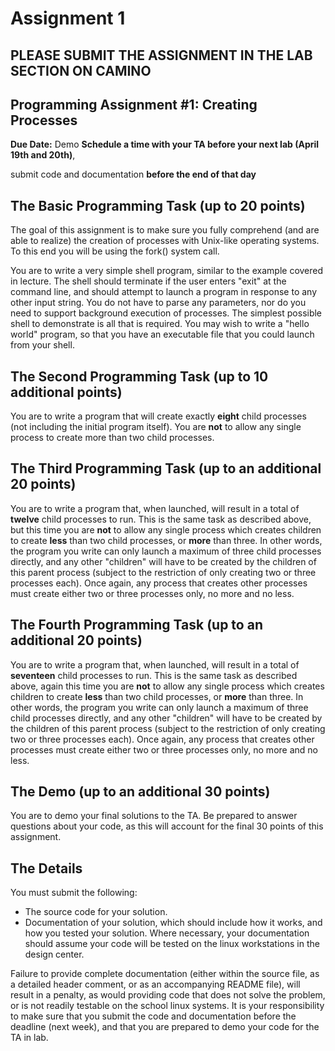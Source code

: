 # Assignment 1

## PLEASE SUBMIT THE ASSIGNMENT IN THE LAB SECTION ON CAMINO

## Programming Assignment #1: Creating Processes

**Due Date:** Demo **Schedule a time with your TA before your next lab (April 19th and 20th)**,

submit code and documentation **before the end of that day**

## The Basic Programming Task (up to 20 points)

The goal of this assignment is to make sure you fully comprehend (and are able to realize) the creation of processes with Unix-like operating systems. To this end you will be using the fork() system call.

You are to write a very simple shell program, similar to the example covered in lecture. The shell should terminate if the user enters "exit" at the command line, and should attempt to launch a program in response to any other input string. You do not have to parse any parameters, nor do you need to support background execution of processes. The simplest possible shell to demonstrate is all that is required. You may wish to write a "hello world" program, so that you have an executable file that you could launch from your shell.

## The Second Programming Task (up to 10 additional points)

You are to write a program that will create exactly **eight** child processes (not including the initial program itself). You are **not** to allow any single process to create more than two child processes.

## The Third Programming Task (up to an additional 20 points)

You are to write a program that, when launched, will result in a total of **twelve** child processes to run. This is the same task as described above, but this time you are **not** to allow any single process which creates children to create **less** than two child processes, or **more** than three. In other words, the program you write can only launch a maximum of three child processes directly, and any other "children" will have to be created by the children of this parent process (subject to the restriction of only creating two or three processes each). Once again, any process that creates other processes must create either two or three processes only, no more and no less.

## The Fourth Programming Task (up to an additional 20 points)

You are to write a program that, when launched, will result in a total of **seventeen** child processes to run. This is the same task as described above, again this time you are **not** to allow any single process which creates children to create **less** than two child processes, or **more** than three. In other words, the program you write can only launch a maximum of three child processes directly, and any other "children" will have to be created by the children of this parent process (subject to the restriction of only creating two or three processes each). Once again, any process that creates other processes must create either two or three processes only, no more and no less.

## The Demo (up to an additional 30 points)

You are to demo your final solutions to the TA. Be prepared to answer questions about your code, as this will account for the final 30 points of this assignment.

## The Details

You must submit the following:

* The source code for your solution.
* Documentation of your solution, which should include how it works, and how you tested your solution. Where necessary, your documentation should assume your code will be tested on the linux workstations in the design center.

Failure to provide complete documentation (either within the source file, as a detailed header comment, or as an accompanying README file), will result in a penalty, as would providing code that does not solve the problem, or is not readily testable on the school linux systems. It is your responsibility to make sure that you submit the code and documentation before the deadline (next week), and that you are prepared to demo your code for the TA in lab.